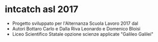 # intcatch asl 2017
- Progetto sviluppato per l'Alternanza Scuola Lavoro 2017 dal 
- Autori Bottaro Carlo e Dalla Riva Leonardo e Domenico Bloisi
- Liceo Scientifico Statale opzione scienze applicate  "Galileo Galilei"
 
